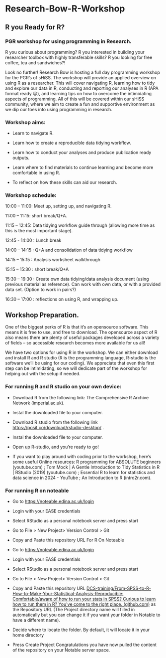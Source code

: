 # Research-Bow-R-Workshop

## R you Ready for R?  

### PGR workshop for using programming in Research. 

R you curious about programming? R you interested in building your researcher toolbox with highly transferable skills? R you looking for free coffee, tea and sandwiches?!   

Look no further! Research Bow is hosting a full day programming workshop for the PGR’s of sHiSS. The workshop will provide an applied overview on using R as a researcher. This will cover navigating R, learning how to tidy and explore our data in R, conducting and reporting our analyses in R (APA format ready 😉), and learning tips on how to overcome the intimidating aspects of programming. All of this will be covered within our sHiSS community, where we aim to create a fun and supportive environment as we dip our toes into using programming in research.  

### Workshop aims: 

- Learn to navigate R. 

- Learn how to create a reproducible data tidying workflow. 

- Learn how to conduct your analyses and produce publication ready outputs. 

- Learn where to find materials to continue learning and become more comfortable in using R. 

- To reflect on how these skills can aid our research. 

### Workshop schedule: 

10:00 – 11:00: Meet up, setting up, and navigating R. 

11:00 – 11:15: short break/Q+A. 

11:15 – 12:45: Data tidying workflow guide through (allowing more time as this is the most important stage). 

12:45 - 14:00 : Lunch break 

14:00 – 14:15 : Q+A and consolidation of data tidying workflow 

14:15 – 15:15 : Analysis worksheet walkthrough 

15:15 – 15:30 : short break/Q+A 

15:30 – 16:30 : Create own data tidying/data analysis document (using previous material as reference). Can work with own data, or with a provided data set. (Option to work in pairs?) 

16:30 – 17:00 : reflections on using R, and wrapping up. 

## Workshop Preparation. 

One of the biggest perks of R is that it’s an opensource software. This means it is free to use, and free to download. The opensource aspect of R also means there are plenty of useful packages developed across a variety of fields – so accessible research becomes more available for us all! 

We have two options for using R in the workshop. We can either download and install R and R studio (R is the programming language, R-studio is the software we’ll be using for our coding). We appreciate that even this first step can be intimidating, so we will dedicate part of the workshop for helping out with the setup if needed. 

 
### For running R and R studio on your own device: 

- Download R from the following link: The Comprehensive R Archive Network (imperial.ac.uk).  

- Instal the downloaded file to your computer. 

- Download R studio from the following link https://posit.co/download/rstudio-desktop/ . 

- Instal the downloaded file to your computer.  

- Open up R-studio, and you’re ready to go! 

- If you want to play around with coding prior to the workshop, here’s some useful Online resources: R programming for ABSOLUTE beginners (youtube.com) ; Tom Mock | A Gentle Introduction to Tidy Statistics in R | RStudio (2019) (youtube.com) ; Essential R to learn for statistics and data science in 2024 - YouTube ; An Introduction to R (intro2r.com).  

### For running R on noteable 

- Go to https://noteable.edina.ac.uk/login 

- Login with your EASE credentials 

- Select RStudio as a personal notebook server and press start 

- Go to File > New Project> Version Control > Git 

- Copy and Paste this repository URL For R On Noteable 

- Go to https://noteable.edina.ac.uk/login 

- Login with your EASE credentials 

- Select RStudio as a personal notebook server and press start 

- Go to File > New Project> Version Control > Git 

- Copy and Paste this repository URL [DCS-training/From-SPSS-to-R-How-to-Make-Your-Statistical-Analysis-Reproducible: Comfortable/aware of how to run your stats in SPSS? Curious to learn how to run them in R? You've come to the right place. (github.com)](https://github.com/Rhys-Maredudd/Research-Bow-R-Workshop/tree/main) as the Repository URL (The Project directory name will filled in automatically but you can change it if you want your folder in Notable to have a different name). 

- Decide where to locate the folder. By default, it will locate it in your home directory 

- Press Create Project Congratulations you have now pulled the content of the repository on your Notable server space.  


